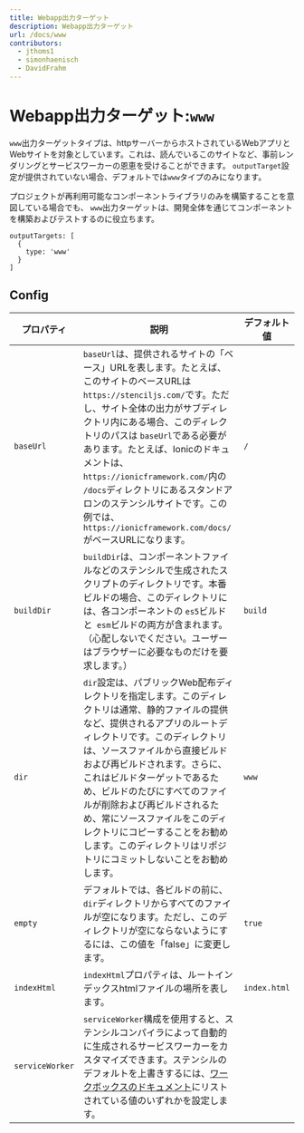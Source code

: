 ```yaml
---
title: Webapp出力ターゲット
description: Webapp出力ターゲット
url: /docs/www
contributors:
  - jthoms1
  - simonhaenisch
  - DavidFrahm
---
```



# Webapp出力ターゲット:`www`

`www`出力ターゲットタイプは、httpサーバーからホストされているWebアプリとWebサイトを対象としています。これは、読んでいるこのサイトなど、事前レンダリングとサービスワーカーの恩恵を受けることができます。 `outputTarget`設定が提供されていない場合、デフォルトでは`www`タイプのみになります。

プロジェクトが再利用可能なコンポーネントライブラリのみを構築することを意図している場合でも、 `www`出力ターゲットは、開発全体を通じてコンポーネントを構築およびテストするのに役立ちます。

```tsx
outputTargets: [
  {
    type: 'www'
  }
]
```

## Config

| プロパティ | 説明 | デフォルト値 |
|-----------------|--------------------------------------------------------------------------------------------------------------------------------------------------------------------------------------------------------------------------------------------------------------------------------------------------------------------------------------------------------------------------------------------------------------------------------------------------------------------------------------------------------------------------------------------------------------------------------------------------------------------------------------------------|---------------|
| `baseUrl`       | `baseUrl`は、提供されるサイトの「ベース」URLを表します。たとえば、このサイトのベースURLは `https://stenciljs.com/`です。ただし、サイト全体の出力がサブディレクトリ内にある場合、このディレクトリのパスは `baseUrl`である必要があります。たとえば、Ionicのドキュメントは、 `https://ionicframework.com/`内の `/docs`ディレクトリにあるスタンドアロンのステンシルサイトです。この例では、 `https://ionicframework.com/docs/`がベースURLになります。 | `/`           |
| `buildDir`      | `buildDir`は、コンポーネントファイルなどのステンシルで生成されたスクリプトのディレクトリです。本番ビルドの場合、このディレクトリには、各コンポーネントの `es5`ビルドと` esm`ビルドの両方が含まれます。 （心配しないでください。ユーザーはブラウザーに必要なものだけを要求します。） | `build`       |
| `dir`           | `dir`設定は、パブリックWeb配布ディレクトリを指定します。このディレクトリは通常、静的ファイルの提供など、提供されるアプリのルートディレクトリです。このディレクトリは、ソースファイルから直接ビルドおよび再ビルドされます。さらに、これはビルドターゲットであるため、ビルドのたびにすべてのファイルが削除および再ビルドされるため、常にソースファイルをこのディレクトリにコピーすることをお勧めします。このディレクトリはリポジトリにコミットしないことをお勧めします。 | `www`         |
| `empty`         | デフォルトでは、各ビルドの前に、 `dir`ディレクトリからすべてのファイルが空になります。ただし、このディレクトリが空にならないようにするには、この値を「false」に変更します。 | `true`        |
| `indexHtml`     | `indexHtml`プロパティは、ルートインデックスhtmlファイルの場所を表します。 | `index.html`  |
| `serviceWorker` | `serviceWorker`構成を使用すると、ステンシルコンパイラによって自動的に生成されるサービスワーカーをカスタマイズできます。ステンシルのデフォルトを上書きするには、[ワークボックスのドキュメント](https://developers.google.com/web/tools/workbox/modules/workbox-build#full_generatesw_config)にリストされている値のいずれかを設定します。


